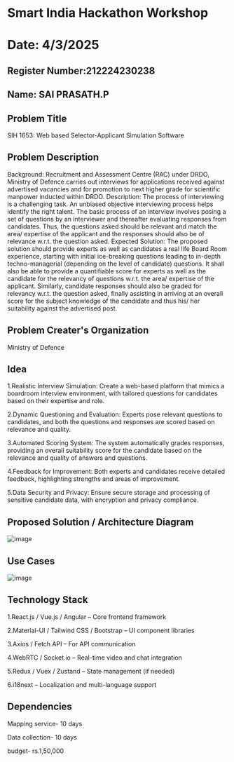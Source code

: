 # Smart India Hackathon Workshop

# Date: 4/3/2025

## Register Number:212224230238

## Name: SAI PRASATH.P

## Problem Title

SIH 1653: Web based Selector-Applicant Simulation Software

## Problem Description
Background: Recruitment and Assessment Centre (RAC) under DRDO, Ministry of Defence carries out interviews for applications received against advertised vacancies and for promotion to next higher grade for scientific manpower inducted within DRDO. Description: The process of interviewing is a challenging task. An unbiased objective interviewing process helps identify the right talent. The basic process of an interview involves posing a set of questions by an interviewer and thereafter evaluating responses from candidates. Thus, the questions asked should be relevant and match the area/ expertise of the applicant and the responses should also be of relevance w.r.t. the question asked. Expected Solution: The proposed solution should provide experts as well as candidates a real life Board Room experience, starting with initial ice-breaking questions leading to in-depth techno-managerial (depending on the level of candidate) questions. It shall also be able to provide a quantifiable score for experts as well as the candidate for the relevancy of questions w.r.t. the area/ expertise of the applicant. Similarly, candidate responses should also be graded for relevancy w.r.t. the question asked, finally assisting in arriving at an overall score for the subject knowledge of the candidate and thus his/ her suitability against the advertised post.

## Problem Creater's Organization
Ministry of Defence

## Idea
1.Realistic Interview Simulation: Create a web-based platform that mimics a boardroom interview environment, with tailored questions for candidates based on their expertise and role.

2.Dynamic Questioning and Evaluation: Experts pose relevant questions to candidates, and both the questions and responses are scored based on relevance and quality.

3.Automated Scoring System: The system automatically grades responses, providing an overall suitability score for the candidate based on the relevance and quality of answers and questions.

4.Feedback for Improvement: Both experts and candidates receive detailed feedback, highlighting strengths and areas of improvement.

5.Data Security and Privacy: Ensure secure storage and processing of sensitive candidate data, with encryption and privacy compliance.

## Proposed Solution / Architecture Diagram

![image](https://github.com/user-attachments/assets/b580c918-acd2-4822-a541-f0fbb162a261)

## Use Cases

![image](https://github.com/user-attachments/assets/44239430-7da3-43e4-a8df-0141a077febb)

## Technology Stack
1.React.js / Vue.js / Angular – Core frontend framework

2.Material-UI / Tailwind CSS / Bootstrap – UI component libraries

3.Axios / Fetch API – For API communication

4.WebRTC / Socket.io – Real-time video and chat integration

5.Redux / Vuex / Zustand – State management (if needed)

6.i18next – Localization and multi-language support

## Dependencies

Mapping service- 10 days

Data collection- 10 days

budget- rs.1,50,000
